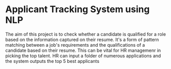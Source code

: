 # Applicant Tracking System using NLP 

The aim of this project is to check whether a candidate is qualified for a role based on the information captured on their resume. 
It's a form of pattern matching between a job's requirements and the qualifications of a candidate based on their resume. This can be vital for HR managemenr in picking the top talent.
HR can input a folder of numerous applications and the system outputs the top 5 best applicants
